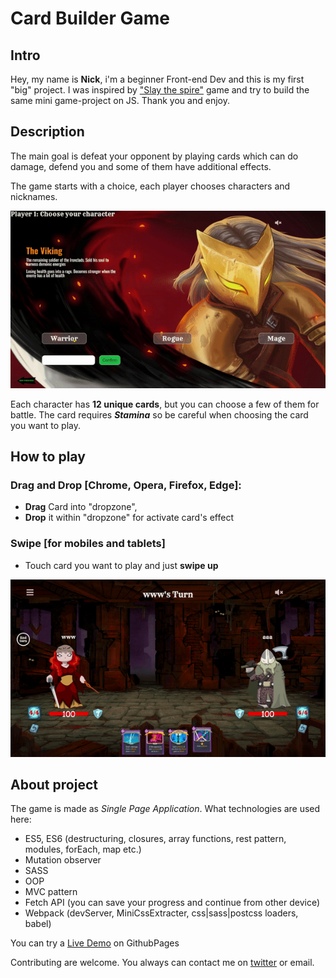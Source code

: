 # Card Builder Game

## Intro
Hey, my name is **Nick**, i'm a beginner Front-end Dev and  this is my first "big" project. 
I was inspired by ["Slay the spire"](https://store.steampowered.com/app/646570/Slay_the_Spire/) game and try to build the same mini game-project on JS.
Thank you and enjoy.

## Description

The main goal is defeat your opponent by playing cards which can do damage, defend you and some of them 
have additional effects.

The game starts with a choice, each player chooses characters and nicknames.

![til](./images/selection.gif)

Each character has **12 unique cards**, but you can choose a few of them for battle.
The card requires _**Stamina**_ so be careful when choosing the card you want to play.

## How to play

### Drag and Drop [Chrome, Opera, Firefox, Edge]:
* **Drag** Card into "dropzone",
* **Drop** it within "dropzone" for activate card's effect

### Swipe [for mobiles and tablets]
* Touch card you want to play and just **swipe up**

![til](./images/battle.gif)

## About project

The game is made as _Single Page Application_.
What technologies are used here:

* ES5, ES6 (destructuring, closures, array functions, rest pattern, modules, forEach, map etc.)
* Mutation observer
* SASS
* OOP
* MVC pattern
* Fetch API (you can save your progress and continue from other device)
* Webpack (devServer, MiniCssExtracter, css|sass|postcss loaders, babel)

You can try a [Live Demo](https://awayawayaway.github.io/MateevskiyGameProject/) on GithubPages

Contributing are welcome.
You always can contact me on [twitter](https://twitter.com/Nikolay08474464) or email.
